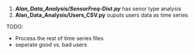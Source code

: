 1. ***Alan_Data_Analysis/SensorFreq-Dist.py*** has senor type analysis
2. **Alan_Data_Analysis/Users_CSV.py** ouputs users data as time series


TODO:

+ Process the rest of time series files
+ seperate good vs. bad users
